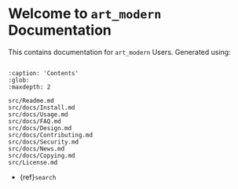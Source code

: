 # Welcome to `art_modern` Documentation

This contains documentation for `art_modern` Users. Generated using:

```{include} src/versions.md
```

```{toctree}
:caption: 'Contents'
:glob:
:maxdepth: 2

src/Readme.md
src/docs/Install.md
src/docs/Usage.md
src/docs/FAQ.md
src/docs/Design.md
src/docs/Contributing.md
src/docs/Security.md
src/docs/News.md
src/docs/Copying.md
src/License.md
```

- {ref}`search`
